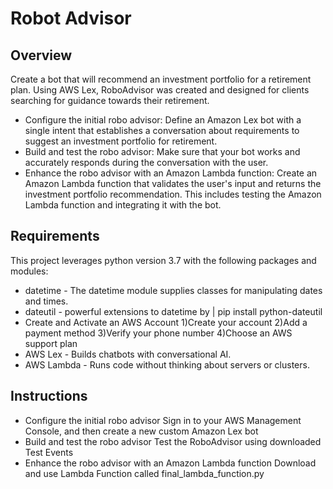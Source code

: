 # Robot Advisor

**Overview**
----
Create a bot that will recommend an investment portfolio for a retirement plan. Using AWS Lex, RoboAdvisor was created and designed for clients searching for guidance towards their retirement.

- Configure the initial robo advisor: Define an Amazon Lex bot with a single intent that establishes a conversation about requirements to suggest an investment portfolio for retirement.
- Build and test the robo advisor: Make sure that your bot works and accurately responds during the conversation with the user.
- Enhance the robo advisor with an Amazon Lambda function: Create an Amazon Lambda function that validates the user's input and returns the investment portfolio recommendation. This includes testing the Amazon Lambda function and integrating it with the bot.

**Requirements**
----
This project leverages python version 3.7 with the following packages and modules:

- datetime - The datetime module supplies classes for manipulating dates and times.
- dateutil - powerful extensions to datetime by | pip install python-dateutil
- Create and Activate an AWS Account
1)Create your account
2)Add a payment method
3)Verify your phone number
4)Choose an AWS support plan
- AWS Lex - Builds chatbots with conversational AI.
- AWS Lambda - Runs code without thinking about servers or clusters.

**Instructions**
----
- Configure the initial robo advisor
Sign in to your AWS Management Console, and then create a new custom Amazon Lex bot
- Build and test the robo advisor
Test the RoboAdvisor using downloaded Test Events
- Enhance the robo advisor with an Amazon Lambda function
Download and use Lambda Function called final_lambda_function.py
